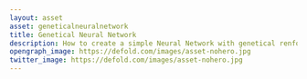 ```yaml
---
layout: asset
asset: geneticalneuralnetwork
title: Genetical Neural Network
description: How to create a simple Neural Network with genetical renforcement
opengraph_image: https://defold.com/images/asset-nohero.jpg
twitter_image: https://defold.com/images/asset-nohero.jpg
---
```

